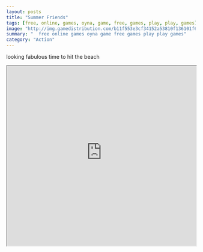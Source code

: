 ```yaml
---
layout: posts
title: "Summer Friends"
tags: [free, online, games, oyna, game, free, games, play, play, games]
image: "http://img.gamedistribution.com/b11f553e3cf34152a53810f136101f62.jpg"
summary: "  free online games oyna game free games play play games"
category: "Action"
---
```


looking fabulous time to hit the beach

<iframe width="100%" height="480px;" src="http://flash.gamedistribution.com?game=b11f553e3cf34152a53810f136101f62"></iframe>